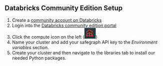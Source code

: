 ## Databricks Community Edition Setup

1. Create a [community account on Databricks](https://databricks.com/try-databricks)
2. Login into the [Databricks community edition portal](https://community.cloud.databricks.com/login.html)
3. Click the compute icon on the left (![](img/compute_icon.png))
4. Name your cluster and add your safegraph API key to the _Environment variables_ section.
5. Create your cluster and then navigate to the libraries tab to install our needed Python packages.


